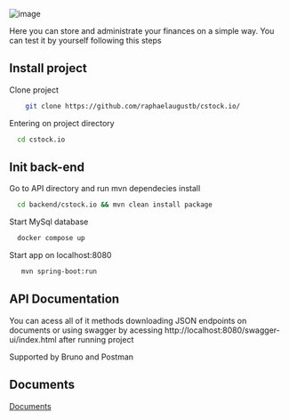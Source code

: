 ![image](https://github.com/user-attachments/assets/12097a60-088a-47f5-adf4-ae6df0508fe5)



Here you can store and administrate your finances on a simple way. You can test it by yourself following this steps




## Install project


 Clone project 
```bash
    git clone https://github.com/raphaelaugustb/cstock.io/
```
Entering on project directory
  ```bash
    cd cstock.io
```
## Init back-end
  Go to API directory and run mvn dependecies install
  ```bash
    cd backend/cstock.io && mvn clean install package 
```
Start MySql database
  ```bash
    docker compose up
```
Start app on localhost:8080
 ```bash
    mvn spring-boot:run 
```
    
## API Documentation

You can acess all of it methods downloading JSON endpoints on documents or using swagger by acessing http://localhost:8080/swagger-ui/index.html after running project

Supported by Bruno and Postman


## Documents

[Documents](https://github.com/raphaelaugustb/cstock.io/tree/main/documents)

